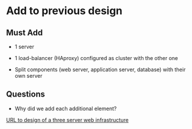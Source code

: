 # Add to previous design

## Must Add

* 1 server

* 1 load-balancer (HAproxy) configured as cluster with the other one

* Split components (web server, application server, database) with their own server


## Questions

* Why did we add each additional element?

[URL to design of a three server web infrastructure](https://imgur.com/a/U594TaV)
